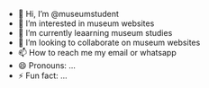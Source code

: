 - 👋 Hi, I’m @museumstudent 
- 👀 I’m interested in museum websites
- 🌱 I’m currently leaarning museum studies
- 💞️ I’m looking to collaborate on museum websites
- 📫 How to reach me my email or whatsapp
- 😄 Pronouns: ...
- ⚡ Fun fact: ...

<!---
museumhar/museumhar is a ✨ special ✨ repository because its `README.md` (this file) appears on your GitHub profile.
You can click the Preview link to take a look at your changes.
--->
